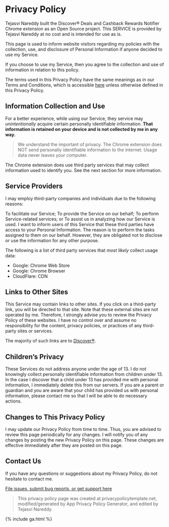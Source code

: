 # Privacy Policy

Tejasvi Nareddy built the Discover® Deals and Cashback Rewards Notifier Chrome extension as an Open Source project. This SERVICE is provided by Tejasvi Nareddy at no cost and is intended for use as is.

This page is used to inform website visitors regarding my policies with the collection, use, and disclosure of Personal Information if anyone decided to use my Service.

If you choose to use my Service, then you agree to the collection and use of information in relation to this policy.

The terms used in this Privacy Policy have the same meanings as in our Terms and Conditions, which is accessible [here](license-and-tos.md) unless otherwise defined in this Privacy Policy.

## Information Collection and Use

For a better experience, while using our Service, they service may *unintentionally* acquire certain personally identifiable information. **That information is retained on your device and is not collected by me in any way.**

> We understand the important of privacy. The Chrome extension does NOT send personally identifiable information to the internet. Usage data never leaves your computer.

The Chrome extension does use third party services that may collect information used to identify you. See the next section for more information.

## Service Providers

I may employ third-party companies and individuals due to the following reasons:

To facilitate our Service;
To provide the Service on our behalf;
To perform Service-related services; or
To assist us in analyzing how our Service is used.
I want to inform users of this Service that these third parties have access to your Personal Information. The reason is to perform the tasks assigned to them on our behalf. However, they are obligated not to disclose or use the information for any other purpose.

The following is a list of third party services that *most likely* collect usage data:

- Google: Chrome Web Store
- Google: Chrome Browser
- CloudFlare: CDN

## Links to Other Sites

This Service may contain links to other sites. If you click on a third-party link, you will be directed to that site. Note that these external sites are not operated by me. Therefore, I strongly advise you to review the Privacy Policy of these websites. I have no control over and assume no responsibility for the content, privacy policies, or practices of any third-party sites or services.

The majority of such links are to [Discover®](https://www.discover.com/).

## Children’s Privacy

These Services do not address anyone under the age of 13. I do not knowingly collect personally identifiable information from children under 13. In the case I discover that a child under 13 has provided me with personal information, I immediately delete this from our servers. If you are a parent or guardian and you are aware that your child has provided us with personal information, please contact me so that I will be able to do necessary actions.

## Changes to This Privacy Policy

I may update our Privacy Policy from time to time. Thus, you are advised to review this page periodically for any changes. I will notify you of any changes by posting the new Privacy Policy on this page. These changes are effective immediately after they are posted on this page.

## Contact Us

If you have any questions or suggestions about my Privacy Policy, do not hesitate to contact me.

[File issues, submit bug reports, or get support here](https://github.com/nareddyt/discover-rewards-notifier/issues)

> This privacy policy page was created at privacypolicytemplate.net, modified/generated by App Privacy Policy Generator, and edited by Tejasvi Nareddy.

{% include ga.html %}
